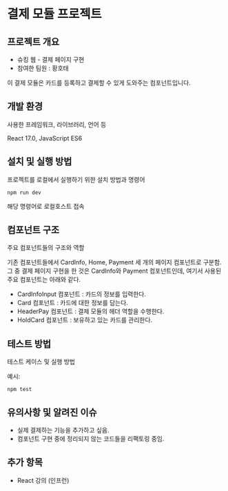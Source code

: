# 결제 모듈 프로젝트

## 프로젝트 개요

- 슈킹 웹 - 결제 페이지 구현
- 참여한 팀원 : 황호태

이 결제 모듈은 카드를 등록하고 결제할 수 있게 도와주는 컴포넌트입니다.

## 개발 환경

사용한 프레임워크, 라이브러리, 언어 등

React 17.0, JavaScript ES6

## 설치 및 실행 방법

프로젝트를 로컬에서 실행하기 위한 설치 방법과 명령어

```
npm run dev

```

해당 명령어로 로컬호스트 접속

## 컴포넌트 구조

주요 컴포넌트들의 구조와 역할

기존 컴포넌트들에서 CardInfo, Home, Payment 세 개의 페이지 컴포넌트로 구분함.
그 중 결제 페이지 구현을 한 것은 CardInfo와 Payment 컴포넌트인데,
여기서 사용된 주요 컴포넌트는 아래와 같다.

- CardInfoInput 컴포넌트 : 카드의 정보를 입력한다.
- Card 컴포넌트 : 카드에 대한 정보를 담는다.
- HeaderPay 컴포넌트 : 결제 모듈의 헤더 역할을 수행한다.
- HoldCard 컴포넌트 : 보유하고 있는 카드를 관리한다.

## 테스트 방법

테스트 케이스 및 실행 방법

예시:

```
npm test
```

## 유의사항 및 알려진 이슈

- 실제 결제하는 기능을 추가하고 싶음.
- 컴포넌트 구현 중에 정리되지 않는 코드들을 리팩토링 중임.

## 추가 항목

- React 강의 (인프런)
